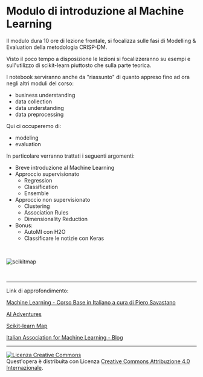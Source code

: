 # Modulo di introduzione al Machine Learning

Il modulo dura 10 ore di lezione frontale, si focalizza sulle fasi di Modelling & Evaluation della metodologia CRISP-DM.

Visto il poco tempo a disposizione le lezioni si focalizzeranno su esempi e sull'utilizzo di scikit-learn piuttosto che sulla parte teorica.

I notebook serviranno anche da "riassunto" di quanto appreso fino ad ora negli altri moduli del corso:
* business understanding
* data collection
* data understanding
* data preprocessing

Qui ci occuperemo di:
* modeling
* evaluation

In particolare verranno trattati i seguenti argomenti:
* Breve introduzione al Machine Learning
* Approccio supervisionato
	* Regression
	* Classification
	* Ensemble
* Approccio non supervisionato
	* Clustering
	* Association Rules
	* Dimensionality Reduction
* Bonus:
	* AutoMl con H2O
	* Classificare le notizie con Keras

<br>

![scikitmap](https://i2.wp.com/clay-atlas.com/wp-content/uploads/2019/08/scikit-learn-map.png?resize=840%2C524&ssl=1)

<br>

---

Link di approfondimento:

[Machine Learning - Corso Base in Italiano a cura di Piero Savastano](https://www.youtube.com/watch?v=U78wETHkBKU&list=PLa-sizbCyh93evwIevvnjWFEH94N5giIG)

[AI Adventures](https://www.youtube.com/watch?v=nKW8Ndu7Mjw)

[Scikit-learn Map](https://scikit-learn.org/stable/tutorial/machine_learning_map/index.html)

[Italian Association for Machine Learning - Blog](https://iaml.it/blog)

---

<a rel="license" href="http://creativecommons.org/licenses/by/4.0/"><img alt="Licenza Creative Commons" style="border-width:0" src="https://i.creativecommons.org/l/by/4.0/88x31.png" /></a><br />Quest'opera è distribuita con Licenza <a rel="license" href="http://creativecommons.org/licenses/by/4.0/">Creative Commons Attribuzione 4.0 Internazionale</a>.
